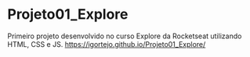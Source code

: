# Projeto01_Explore
Primeiro projeto desenvolvido no curso Explore da Rocketseat utilizando HTML, CSS e JS.
https://igortejo.github.io/Projeto01_Explore/

